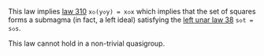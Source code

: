 This law implies [law 310](https://teorth.github.io/equational_theories/implications/?310) `x◇(y◇y) = x◇x` which implies that the set of squares forms a submagma (in fact, a left ideal) satisfying the [left unar law 38](https://teorth.github.io/equational_theories/implications/?38) `s◇t = s◇s`.

This law cannot hold in a non-trivial quasigroup.
